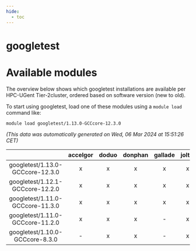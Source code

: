 ```yaml
---
hide:
  - toc
---
```


googletest
==========

# Available modules


The overview below shows which googletest installations are available per HPC-UGent Tier-2cluster, ordered based on software version (new to old).

To start using googletest, load one of these modules using a `module load` command like:

```shell
module load googletest/1.13.0-GCCcore-12.3.0
```

*(This data was automatically generated on Wed, 06 Mar 2024 at 15:51:26 CET)*  

| |accelgor|doduo|donphan|gallade|joltik|skitty|
| :---: | :---: | :---: | :---: | :---: | :---: | :---: |
|googletest/1.13.0-GCCcore-12.3.0|x|x|x|x|x|x|
|googletest/1.12.1-GCCcore-12.2.0|x|x|x|x|x|x|
|googletest/1.11.0-GCCcore-11.3.0|x|x|x|x|x|x|
|googletest/1.11.0-GCCcore-11.2.0|x|x|x|-|x|x|
|googletest/1.10.0-GCCcore-8.3.0|-|x|x|-|x|x|
